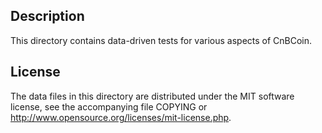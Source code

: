 Description
------------

This directory contains data-driven tests for various aspects of CnBCoin.

License
--------

The data files in this directory are distributed under the MIT software
license, see the accompanying file COPYING or
http://www.opensource.org/licenses/mit-license.php.

